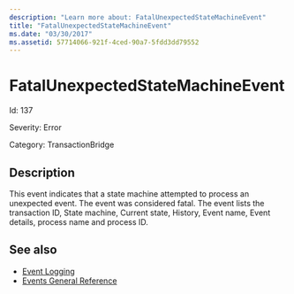 ```yaml
---
description: "Learn more about: FatalUnexpectedStateMachineEvent"
title: "FatalUnexpectedStateMachineEvent"
ms.date: "03/30/2017"
ms.assetid: 57714066-921f-4ced-90a7-5fdd3dd79552
---
```

# FatalUnexpectedStateMachineEvent

Id: 137  
  
 Severity: Error  
  
 Category: TransactionBridge  
  
## Description  

 This event indicates that a state machine attempted to process an unexpected event. The event was considered fatal. The event lists the transaction ID, State machine, Current state, History, Event name, Event details, process name and process ID.  
  
## See also

- [Event Logging](index.md)
- [Events General Reference](events-general-reference.md)
